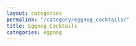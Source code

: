 ```yaml
---
layout: categories
permalink: "/category/eggnog_cocktails/"
title: Eggnog Cocktails
categories: eggnog
---
```

